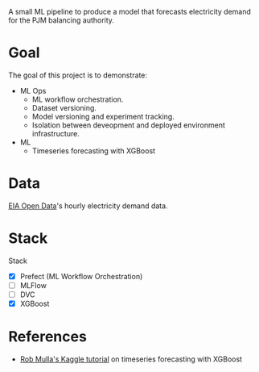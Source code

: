 A small ML pipeline to produce a model that forecasts electricity demand for the
PJM balancing authority.

# Goal

The goal of this project is to demonstrate:
- ML Ops
    - ML workflow orchestration.
    - Dataset versioning.
    - Model versioning and experiment tracking.
    - Isolation between deveopment and deployed environment infrastructure.
- ML
    - Timeseries forecasting with XGBoost

# Data

[EIA Open Data](https://www.eia.gov/developer)'s hourly electricity
demand data.

# Stack

Stack
- [X] Prefect (ML Workflow Orchestration)
- [ ] MLFlow
- [ ] DVC
- [X] XGBoost

# References

- [Rob Mulla's Kaggle tutorial](https://www.kaggle.com/code/robikscube/pt2-time-series-forecasting-with-xgboost/notebook) on timeseries forecasting with XGBoost
